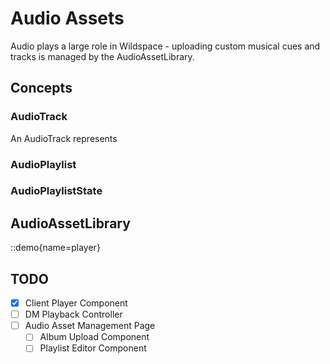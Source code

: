 # Audio Assets

Audio plays a large role in Wildspace - uploading custom musical cues and tracks
is managed by the AudioAssetLibrary.

## Concepts

### AudioTrack
An AudioTrack represents

### AudioPlaylist

### AudioPlaylistState

## AudioAssetLibrary


::demo{name=player}

## TODO

 - [X] Client Player Component
 - [ ] DM Playback Controller
 - [ ] Audio Asset Management Page
    - [ ] Album Upload Component
    - [ ] Playlist Editor Component